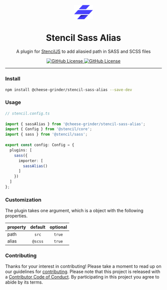<div align="center">
  <a href="#">
    <img alt="stencil-logo" src="./assets/stencil-logo.png" width="60">
  </a>
</div>

<h1 align="center">
  Stencil Sass Alias
</h1>

<div align="center">

A plugin for [StencilJS][stencil-site] to add aliasied path in SASS and SCSS files
</div>

<div align="center">
  <a href="https://www.npmjs.com/package/@cheese-grinder/stencil-sass-alias" target="_blank" rel="noopener noreferrer">
    <img alt="GitHub License" src="https://img.shields.io/npm/v/%40cheese-grinder%2Fstencil-sass-alias">
  </a>
  <a href="https://github.com/CheeseGrinder/stencil-sass-alias/blob/main/LICENSE" target="_blank" rel="noopener noreferrer">
    <img alt="GitHub License" src="https://img.shields.io/github/license/CheeseGrinder/stencil-sass-alias">
  </a>
</div>

---------


[stencil-site]: https://stenciljs.com/


### Install

```bash
npm install @cheese-grinder/stencil-sass-alias --save-dev
```

### Usage

```ts
// stencil.config.ts

import { sassAlias } from '@cheese-grinder/stencil-sass-alias';
import { Config } from '@stencil/core';
import { sass } from '@stencil/sass';

export const config: Config = {
  plugins: [
    sass({
      importer: [
        sassAlias()
      ]
    })
  ]
};
```

### Customization
The plugin takes one argument, which is a object with the following properties.

| property | default | optional |
| -------- | :-----: | :------: |
| path     | `src`   | `true`   |
| alias    | `@scss` | `true`   |

### Contributing

Thanks for your interest in contributing!
Please take a moment to read up on our guidelines for [contributing](https://github.com/ionic-team/stencil/blob/main/CONTRIBUTING.md).
Please note that this project is released with a [Contributor Code of Conduct](https://github.com/ionic-team/stencil/blob/main/CODE_OF_CONDUCT.md). By participating in this project you agree to abide by its terms.